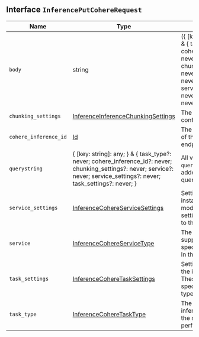 ## Interface `InferencePutCohereRequest`

| Name | Type | Description |
| - | - | - |
| `body` | string | ({ [key: string]: any; } & { task_type?: never; cohere_inference_id?: never; chunking_settings?: never; service?: never; service_settings?: never; task_settings?: never; }) | All values in `body` will be added to the request body. |
| `chunking_settings` | [InferenceInferenceChunkingSettings](./InferenceInferenceChunkingSettings.md) | The chunking configuration object. |
| `cohere_inference_id` | [Id](./Id.md) | The unique identifier of the inference endpoint. |
| `querystring` | { [key: string]: any; } & { task_type?: never; cohere_inference_id?: never; chunking_settings?: never; service?: never; service_settings?: never; task_settings?: never; } | All values in `querystring` will be added to the request querystring. |
| `service_settings` | [InferenceCohereServiceSettings](./InferenceCohereServiceSettings.md) | Settings used to install the inference model. These settings are specific to the `cohere` service. |
| `service` | [InferenceCohereServiceType](./InferenceCohereServiceType.md) | The type of service supported for the specified task type. In this case, `cohere`. |
| `task_settings` | [InferenceCohereTaskSettings](./InferenceCohereTaskSettings.md) | Settings to configure the inference task. These settings are specific to the task type you specified. |
| `task_type` | [InferenceCohereTaskType](./InferenceCohereTaskType.md) | The type of the inference task that the model will perform. |

